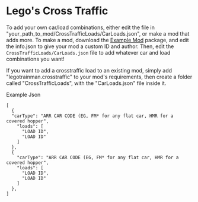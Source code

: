 # Lego's Cross Traffic

To add your own car/load combinations, either edit the file in "your_path_to_mod/CrossTrafficLoads/CarLoads.json", or make a mod that adds more. To make a mod, download the [Example Mod](https://www.nexusmods.com/Core/Libs/Common/Widgets/ModRequirementsPopUp?id=834&game_id=5982) package, and edit the info.json to give your mod a custom ID and author. Then, edit the `CrossTrafficLoads/CarLoads.json` file to add whatever car and load combinations you want!

If you want to add a crosstraffic load to an existing mod, simply add "legotrainman.crosstraffic" to your mod's requirements, then create a folder called "CrossTrafficLoads", with the "CarLoads.json" file inside it.

Example Json
```
[
  {
  "carType": "ARR CAR CODE (EG, FM* for any flat car, HMR for a covered hopper",
    "loads": [
      "LOAD ID",
      "LOAD ID"
    ]
  },
  {
    "carType": "ARR CAR CODE (EG, FM* for any flat car, HMR for a covered hopper",
    "loads": [
      "LOAD ID",
      "LOAD ID"
    ]
  },
]
```
